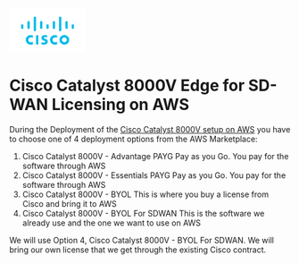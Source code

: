 ![Cisco Logo](docs/images/cisco.png)
# Cisco Catalyst 8000V Edge for SD-WAN Licensing on AWS


During the Deployment of the [Cisco Catalyst 8000V setup on AWS](https://www.cisco.com/c/en/us/td/docs/routers/C8000V/AWS/deploying-c8000v-on-amazon-web-services/overview.html) you have to choose one of 4 deployment options from the AWS Marketplace:

1. Cisco Catalyst 8000V - Advantage PAYG
   Pay as you Go.  You pay for the software through AWS
2. Cisco Catalyst 8000V - Essentials PAYG
   Pay as you Go.  You pay for the software through AWS
3. Cisco Catalyst 8000V - BYOL
   This is where you buy a license from Cisco and bring it to AWS
4. Cisco Catalyst 8000V - BYOL For SDWAN
   This is the software we already use and the one we want to use on AWS


We will use Option 4, Cisco Catalyst 8000V - BYOL For SDWAN.  We will bring our own license that we get through the existing Cisco contract.


